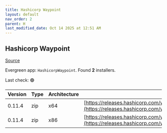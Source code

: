 ```yaml
---
title: Hashicorp Waypoint
layout: default
nav_order: 2
parent: H
last_modified_date: Oct 14 2025 at 12:51 AM
---
```


## Hashicorp Waypoint

[Source](https://www.waypointproject.io/)

Evergreen app: `HashicorpWaypoint`. Found **2** installers.

Last check: 🟢

| Version | Type | Architecture | URI                                                                                                                                                                  |
| ------- | ---- | ------------ | -------------------------------------------------------------------------------------------------------------------------------------------------------------------- |
| 0.11.4  | zip  | x64          | [https://releases.hashicorp.com/waypoint/0.11.4/waypoint_0.11.4_windows_amd64.zip](https://releases.hashicorp.com/waypoint/0.11.4/waypoint_0.11.4_windows_amd64.zip) |
| 0.11.4  | zip  | x86          | [https://releases.hashicorp.com/waypoint/0.11.4/waypoint_0.11.4_windows_386.zip](https://releases.hashicorp.com/waypoint/0.11.4/waypoint_0.11.4_windows_386.zip)     |
